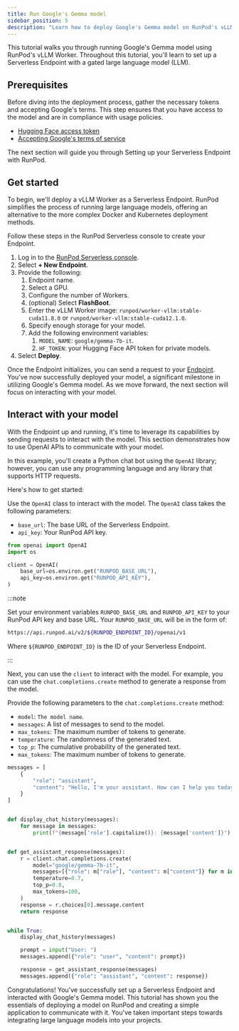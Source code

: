 ```yaml
---
title: Run Google's Gemma model
sidebar_position: 5
description: "Learn how to deploy Google's Gemma model on RunPod's vLLM Worker and create a Serverless Endpoint, then interact with the model using OpenAI APIs and Python."
---
```


This tutorial walks you through running Google's Gemma model using RunPod's vLLM Worker.
Throughout this tutorial, you'll learn to set up a Serverless Endpoint with a gated large language model (LLM).

## Prerequisites

Before diving into the deployment process, gather the necessary tokens and accepting Google's terms.
This step ensures that you have access to the model and are in compliance with usage policies.

- [Hugging Face access token](https://huggingface.co/settings/tokens)
- [Accepting Google's terms of service](https://huggingface.co/google/gemma-7b)

The next section will guide you through Setting up your Serverless Endpoint with RunPod.

## Get started

To begin, we'll deploy a vLLM Worker as a Serverless Endpoint.
RunPod simplifies the process of running large language models, offering an alternative to the more complex Docker and Kubernetes deployment methods.

Follow these steps in the RunPod Serverless console to create your Endpoint.

1. Log in to the [RunPod Serverless console](https://www.runpod.io/console/serverless).
2. Select **+ New Endpoint**.
3. Provide the following:
   1. Endpoint name.
   2. Select a GPU.
   3. Configure the number of Workers.
   4. (optional) Select **FlashBoot**.
   5. Enter the vLLM Worker image: `runpod/worker-vllm:stable-cuda11.8.0` or `runpod/worker-vllm:stable-cuda12.1.0`.
   6. Specify enough storage for your model.
   7. Add the following environment variables:
      1. `MODEL_NAME`: `google/gemma-7b-it`.
      2. `HF_TOKEN`: your Hugging Face API token for private models.
4. Select **Deploy**.

Once the Endpoint initializes, you can send a request to your [Endpoint](/serverless/endpoints/get-started).
You've now successfully deployed your model, a significant milestone in utilizing Google's Gemma model.
As we move forward, the next section will focus on interacting with your model.

## Interact with your model

With the Endpoint up and running, it's time to leverage its capabilities by sending requests to interact with the model.
This section demonstrates how to use OpenAI APIs to communicate with your model.

In this example, you'll create a Python chat bot using the `OpenAI` library; however, you can use any programming language and any library that supports HTTP requests.

Here's how to get started:

Use the `OpenAI` class to interact with the model. The `OpenAI` class takes the following parameters:

- `base_url`: The base URL of the Serverless Endpoint.
- `api_key`: Your RunPod API key.

```python
from openai import OpenAI
import os

client = OpenAI(
    base_url=os.environ.get("RUNPOD_BASE_URL"),
    api_key=os.environ.get("RUNPOD_API_KEY"),
)
```

:::note

Set your environment variables `RUNPOD_BASE_URL` and `RUNPOD_API_KEY` to your RunPod API key and base URL.
Your `RUNPOD_BASE_URL` will be in the form of:

```bash
https://api.runpod.ai/v2/${RUNPOD_ENDPOINT_ID}/openai/v1
```

Where `${RUNPOD_ENDPOINT_ID}` is the ID of your Serverless Endpoint.

:::

Next, you can use the `client` to interact with the model. For example, you can use the `chat.completions.create` method to generate a response from the model.

Provide the following parameters to the `chat.completions.create` method:

- `model`: `The model name`.
- `messages`: A list of messages to send to the model.
- `max_tokens`: The maximum number of tokens to generate.
- `temperature`: The randomness of the generated text.
- `top_p`: The cumulative probability of the generated text.
- `max_tokens`: The maximum number of tokens to generate.

```python
messages = [
    {
        "role": "assistant",
        "content": "Hello, I'm your assistant. How can I help you today?",
    }
]


def display_chat_history(messages):
    for message in messages:
        print(f"{message['role'].capitalize()}: {message['content']}")


def get_assistant_response(messages):
    r = client.chat.completions.create(
        model="google/gemma-7b-it",
        messages=[{"role": m["role"], "content": m["content"]} for m in messages],
        temperature=0.7,
        top_p=0.8,
        max_tokens=100,
    )
    response = r.choices[0].message.content
    return response


while True:
    display_chat_history(messages)

    prompt = input("User: ")
    messages.append({"role": "user", "content": prompt})

    response = get_assistant_response(messages)
    messages.append({"role": "assistant", "content": response})
```

Congratulations!
You've successfully set up a Serverless Endpoint and interacted with Google's Gemma model.
This tutorial has shown you the essentials of deploying a model on RunPod and creating a simple application to communicate with it.
You've taken important steps towards integrating large language models into your projects.
